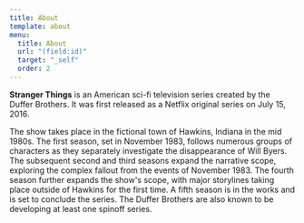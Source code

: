 ```yaml
---
title: About
template: about
menu:
  title: About
  url: "(field:id)"
  target: "_self"
  order: 2
---
```


**Stranger Things** is an American sci-fi television series created by the Duffer Brothers. It was first released as a Netflix original series on July 15, 2016.

The show takes place in the fictional town of Hawkins, Indiana in the mid 1980s. The first season, set in November 1983, follows numerous groups of characters as they separately investigate the disappearance of Will Byers. The subsequent second and third seasons expand the narrative scope, exploring the complex fallout from the events of November 1983. The fourth season further expands the show's scope, with major storylines taking place outside of Hawkins for the first time. A fifth season is in the works and is set to conclude the series. The Duffer Brothers are also known to be developing at least one spinoff series.